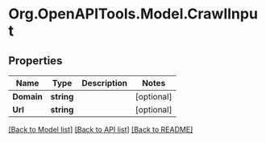 # Org.OpenAPITools.Model.CrawlInput

## Properties

Name | Type | Description | Notes
------------ | ------------- | ------------- | -------------
**Domain** | **string** |  | [optional] 
**Url** | **string** |  | [optional] 

[[Back to Model list]](../README.md#documentation-for-models) [[Back to API list]](../README.md#documentation-for-api-endpoints) [[Back to README]](../README.md)

